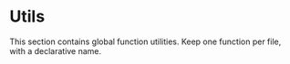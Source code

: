 # Utils

This section contains global function utilities. Keep one function per file,
with a declarative name.
